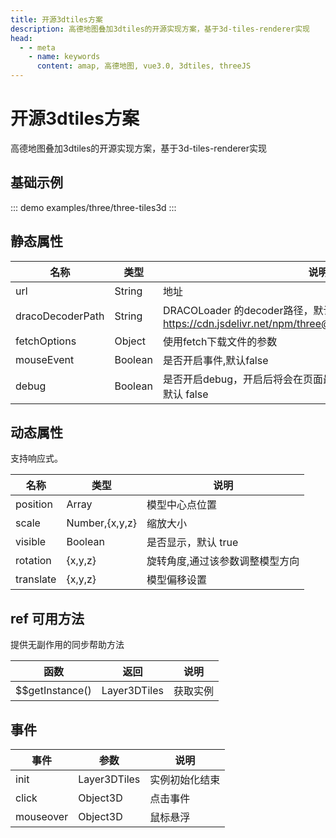 ```yaml
---
title: 开源3dtiles方案
description: 高德地图叠加3dtiles的开源实现方案，基于3d-tiles-renderer实现
head:
  - - meta
    - name: keywords
      content: amap, 高德地图, vue3.0, 3dtiles, threeJS
---
```


# 开源3dtiles方案
高德地图叠加3dtiles的开源实现方案，基于3d-tiles-renderer实现


## 基础示例

::: demo
examples/three/three-tiles3d
:::


## 静态属性

名称 | 类型 | 说明
---|----------------|---|
url  | String         | 地址
dracoDecoderPath | String         | DRACOLoader 的decoder路径，默认使用CDN路径，默认：https://cdn.jsdelivr.net/npm/three@0.143/examples/js/libs/draco/|
fetchOptions | Object | 使用fetch下载文件的参数 |
mouseEvent | Boolean | 是否开启事件,默认false |
debug | Boolean | 是否开启debug，开启后将会在页面最顶部显示当前模型处理情况， 默认 false |

## 动态属性
支持响应式。

名称 | 类型                                         | 说明
---|--------------------------------------------|---|
position | Array          | 模型中心点位置
scale | Number,{x,y,z} | 缩放大小
visible | Boolean        | 是否显示，默认 true
rotation | {x,y,z}        | 旋转角度,通过该参数调整模型方向
translate | {x,y,z}        | 模型偏移设置

## ref 可用方法
提供无副作用的同步帮助方法

函数 | 返回 | 说明
---|---|---|
$$getInstance() | Layer3DTiles | 获取实例

## 事件

事件 | 参数 | 说明
---|---|---|
init | Layer3DTiles | 实例初始化结束
click | Object3D | 点击事件
mouseover | Object3D | 鼠标悬浮

